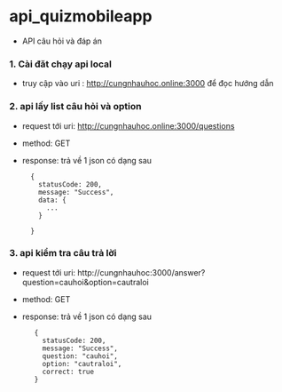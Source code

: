 # api_quizmobileapp
- API câu hỏi và đáp án

### 1. Cài đăt chạy api local
- truy cập vào uri : http://cungnhauhoc.online:3000 để đọc hướng dẫn

### 2. api lấy list câu hỏi và option 
- request tới uri: http://cungnhauhoc.online:3000/questions
- method: GET
- response: trả về  1 json có dạng sau 
    
        {
          statusCode: 200,
          message: "Success",
          data: {
            ...
          }

        }
    
    
 ### 3. api kiểm tra câu trả lời 
 - request tới uri: http://cungnhauhoc:3000/answer?question=cauhoi&option=cautraloi
 - method: GET
 - response: trả về 1 json có dạng sau

          {
            statusCode: 200,
            message: "Success",
            question: "cauhoi",
            option: "cautraloi",
            correct: true
          }
      
  
    
      
